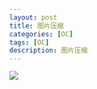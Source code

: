 ```yaml
---
layout: post
title: 图片压缩
categories: [OC]
tags: [OC]
description: 图片压缩
---
```



<img src="{{ site.BASE_PATH }}/assets/post/imgCompress.svg" />
